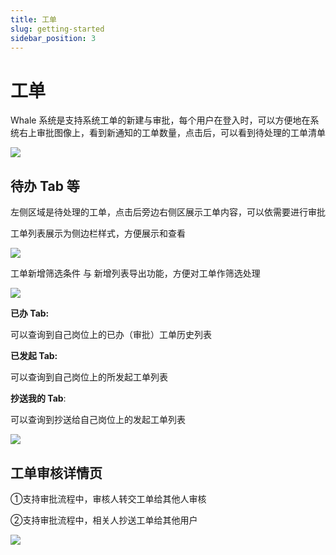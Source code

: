 ```yaml
---
title: 工单
slug: getting-started
sidebar_position: 3
---
```



# 工单

Whale 系统是支持系统工单的新建与审批，每个用户在登入时，可以方便地在系统右上审批图像上，看到新通知的工单数量，点击后，可以看到待处理的工单清单

<img src="/assets/UxnSb45ifoGHe6xBUvncZTMLnVE.png" src-width="896" src-height="80" align="center"/>

## **待办 Tab 等**

左侧区域是待处理的工单，点击后旁边右侧区展示工单内容，可以依需要进行审批

工单列表展示为侧边栏样式，方便展示和查看

<img src="/assets/VWYlbhOrromJDsxsIQacHtoKnwg.png" src-width="1900" src-height="1706" align="center"/>

工单新增筛选条件 与 新增列表导出功能，方便对工单作筛选处理

<img src="/assets/EC4NbflcroxHPWx5zqrcbtD8nBe.png" src-width="1250" src-height="328" align="center"/>

**已办 Tab:**

可以查询到自己岗位上的已办（审批）工单历史列表

**已发起 Tab:**

可以查询到自己岗位上的所发起工单列表

**抄送我的 Tab**:

可以查询到抄送给自己岗位上的发起工单列表

<img src="/assets/BOwcbsP4GoNnVjxRH3JcgkOknud.png" src-width="1274" src-height="1632" align="center"/>

## 工单审核详情页

①支持审批流程中，审核人转交工单给其他人审核

②支持审批流程中，相关人抄送工单给其他用户

<img src="/assets/NrVPbgQgSo8ILNxVLttcpMCZnPf.png" src-width="1210" src-height="1520"/>

